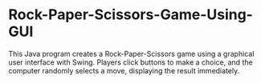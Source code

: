 # Rock-Paper-Scissors-Game-Using-GUI
This Java program creates a Rock-Paper-Scissors game using a graphical user interface with Swing. Players click buttons to make a choice, and the computer randomly selects a move, displaying the result immediately.
